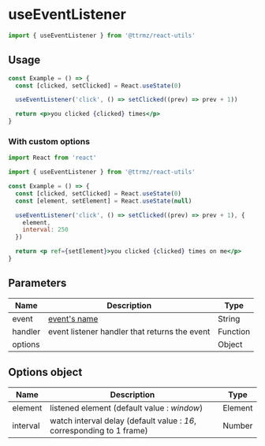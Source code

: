 # useEventListener

```jsx
import { useEventListener } from '@ttrmz/react-utils'
```

## Usage

```jsx
const Example = () => {
  const [clicked, setClicked] = React.useState(0)

  useEventListener('click', () => setClicked((prev) => prev + 1))

  return <p>you clicked {clicked} times</p>
}
```

### With custom options

```jsx
import React from 'react'

import { useEventListener } from '@ttrmz/react-utils'

const Example = () => {
  const [clicked, setClicked] = React.useState(0)
  const [element, setElement] = React.useState(null)

  useEventListener('click', () => setClicked((prev) => prev + 1), {
    element,
    interval: 250
  })

  return <p ref={setElement}>you clicked {clicked} times on me</p>
}
```

## Parameters

| Name    | Description                                                         | Type     |
| ------- | ------------------------------------------------------------------- | -------- |
| event   | [event's name](https://developer.mozilla.org/en-US/docs/Web/Events) | String   |
| handler | event listener handler that returns the event                       | Function |
| options |                                                                     | Object   |

## Options object

| Name     | Description                                                           | Type    |
| -------- | --------------------------------------------------------------------- | ------- |
| element  | listened element (default value : _window_)                           | Element |
| interval | watch interval delay (default value : _16_, corresponding to 1 frame) | Number  |
